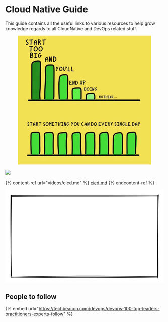 # Cloud Native Guide

This guide contains all the useful links to various resources to help grow knowledge regards to all CloudNative and DevOps related stuff.

<figure><img src=".gitbook/assets/image (2).png" alt=""><figcaption></figcaption></figure>



![](.gitbook/assets/0\_2jC5-BIaLSHDlFHo.png)

{% content-ref url="videos/cicd.md" %}
[cicd.md](videos/cicd.md)
{% endcontent-ref %}

<img src=".gitbook/assets/file.drawing.svg" alt="" class="gitbook-drawing">

## People to follow

{% embed url="https://techbeacon.com/devops/devops-100-top-leaders-practitioners-experts-follow" %}
